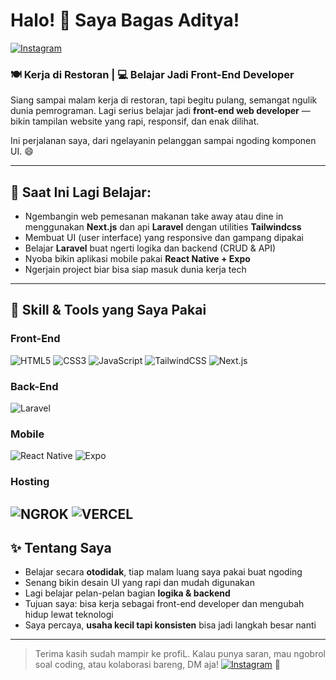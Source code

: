 # Halo! 👋 Saya Bagas Aditya!

[![Instagram](https://img.shields.io/badge/@bagas__adtyaa-E4405F?style=for-the-badge&logo=instagram&logoColor=white)](https://instagram.com/bagas_adtyaa)

### 🍽️ Kerja di Restoran | 💻 Belajar Jadi Front-End Developer

Siang sampai malam kerja di restoran, tapi begitu pulang, semangat ngulik dunia pemrograman. Lagi serius belajar jadi **front-end web developer** — bikin tampilan website yang rapi, responsif, dan enak dilihat.

Ini perjalanan saya, dari ngelayanin pelanggan sampai ngoding komponen UI. 😄

---

## 🚀 Saat Ini Lagi Belajar:
- Ngembangin web pemesanan makanan take away atau dine in menggunakan **Next.js** dan api **Laravel** dengan utilities **Tailwindcss**
- Membuat UI (user interface) yang responsive dan gampang dipakai
- Belajar **Laravel** buat ngerti logika dan backend (CRUD & API)
- Nyoba bikin aplikasi mobile pakai **React Native + Expo**
- Ngerjain project biar bisa siap masuk dunia kerja tech

---

## 🔧 Skill & Tools yang Saya Pakai
### Front-End
![HTML5](https://img.shields.io/badge/HTML5-E34F26?style=flat-square&logo=html5&logoColor=white)
![CSS3](https://img.shields.io/badge/CSS3-1572B6?style=flat-square&logo=css3&logoColor=white)
![JavaScript](https://img.shields.io/badge/JavaScript-F7DF1E?style=flat-square&logo=javascript&logoColor=black)
![TailwindCSS](https://img.shields.io/badge/TailwindCSS-38B2AC?style=flat-square&logo=tailwind-css&logoColor=white)
![Next.js](https://img.shields.io/badge/next%20js-000000?style=for-the-badge&logo=nextdotjs&logoColor=white)

### Back-End
![Laravel](https://img.shields.io/badge/Laravel-FF2D20?style=for-the-badge&logo=laravel&logoColor=white)

### Mobile
![React Native](https://img.shields.io/badge/React_Native-20232A?style=flat-square&logo=react&logoColor=61DAFB)
![Expo](https://img.shields.io/badge/Expo-000020?style=flat-square&logo=expo&logoColor=white)

### Hosting
![NGROK](https://img.shields.io/badge/ngrok-140648?style=for-the-badge&logo=Ngrok&logoColor=white)
![VERCEL](https://img.shields.io/badge/Vercel-000000?style=for-the-badge&logo=vercel&logoColor=white)
---

## ✨ Tentang Saya
- Belajar secara **otodidak**, tiap malam luang saya pakai buat ngoding
- Senang bikin desain UI yang rapi dan mudah digunakan
- Lagi belajar pelan-pelan bagian **logika & backend**
- Tujuan saya: bisa kerja sebagai front-end developer dan mengubah hidup lewat teknologi
- Saya percaya, **usaha kecil tapi konsisten** bisa jadi langkah besar nanti

---

>Terima kasih sudah mampir ke profiL. Kalau punya saran, mau ngobrol soal coding, atau kolaborasi bareng, DM aja! [![Instagram](https://img.shields.io/badge/@bagas__adtyaa-E4405F?style=for-the-badge&logo=instagram&logoColor=white)](https://instagram.com/bagas_adtyaa) 🙌